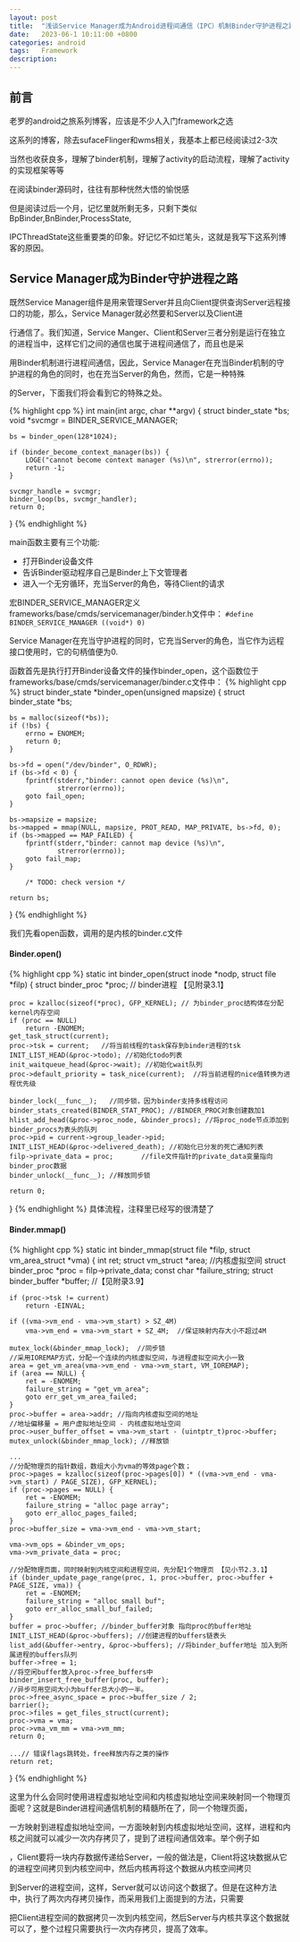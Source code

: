 ```yaml
---
layout: post
title:  "浅谈Service Manager成为Android进程间通信（IPC）机制Binder守护进程之路"
date:   2023-06-1 10:11:00 +0800
categories: android
tags:   Framework
description:
---
```


前言
----------
老罗的android之旅系列博客，应该是不少人入门framework之选

这系列的博客，除去sufaceFlinger和wms相关，我基本上都已经阅读过2-3次

当然也收获良多，理解了binder机制，理解了activity的启动流程，理解了activity的实现框架等等

在阅读binder源码时，往往有那种恍然大悟的愉悦感

但是阅读过后一个月，记忆里就所剩无多，只剩下类似BpBinder,BnBinder,ProcessState,

IPCThreadState这些重要类的印象。好记忆不如烂笔头，这就是我写下这系列博客的原因。


Service Manager成为Binder守护进程之路
-----------------
既然Service Manager组件是用来管理Server并且向Client提供查询Server远程接口的功能，那么，Service Manager就必然要和Server以及Client进

行通信了。我们知道，Service Manger、Client和Server三者分别是运行在独立的进程当中，这样它们之间的通信也属于进程间通信了，而且也是采

用Binder机制进行进程间通信，因此，Service Manager在充当Binder机制的守护进程的角色的同时，也在充当Server的角色，然而，它是一种特殊

的Server，下面我们将会看到它的特殊之处。

{% highlight cpp %}
int main(int argc, char **argv)
{
    struct binder_state *bs;
    void *svcmgr = BINDER_SERVICE_MANAGER;

    bs = binder_open(128*1024);

    if (binder_become_context_manager(bs)) {
        LOGE("cannot become context manager (%s)\n", strerror(errno));
        return -1;
    }

    svcmgr_handle = svcmgr;
    binder_loop(bs, svcmgr_handler);
    return 0;
}
{% endhighlight %}

 main函数主要有三个功能:

 - 打开Binder设备文件
 - 告诉Binder驱动程序自己是Binder上下文管理者
 - 进入一个无穷循环，充当Server的角色，等待Client的请求

 宏BINDER_SERVICE_MANAGER定义frameworks/base/cmds/servicemanager/binder.h文件中：
 `#define BINDER_SERVICE_MANAGER ((void*) 0)`

 Service Manager在充当守护进程的同时，它充当Server的角色，当它作为远程接口使用时，它的句柄值便为0.


函数首先是执行打开Binder设备文件的操作binder_open，这个函数位于frameworks/base/cmds/servicemanager/binder.c文件中：
{% highlight cpp %}
struct binder_state *binder_open(unsigned mapsize)
{
    struct binder_state *bs;

    bs = malloc(sizeof(*bs));
    if (!bs) {
        errno = ENOMEM;
        return 0;
    }

    bs->fd = open("/dev/binder", O_RDWR);
    if (bs->fd < 0) {
        fprintf(stderr,"binder: cannot open device (%s)\n",
                strerror(errno));
        goto fail_open;
    }

    bs->mapsize = mapsize;
    bs->mapped = mmap(NULL, mapsize, PROT_READ, MAP_PRIVATE, bs->fd, 0);
    if (bs->mapped == MAP_FAILED) {
        fprintf(stderr,"binder: cannot map device (%s)\n",
                strerror(errno));
        goto fail_map;
    }

        /* TODO: check version */

    return bs;
}
{% endhighlight %}

我们先看open函数，调用的是内核的binder.c文件

#### Binder.open()
{% highlight cpp %}
static int binder_open(struct inode *nodp, struct file *filp)
{
    struct binder_proc *proc; // binder进程 【见附录3.1】

    proc = kzalloc(sizeof(*proc), GFP_KERNEL); // 为binder_proc结构体在分配kernel内存空间
    if (proc == NULL)
        return -ENOMEM;
    get_task_struct(current);
    proc->tsk = current;   //将当前线程的task保存到binder进程的tsk
    INIT_LIST_HEAD(&proc->todo); //初始化todo列表
    init_waitqueue_head(&proc->wait); //初始化wait队列
    proc->default_priority = task_nice(current);  //将当前进程的nice值转换为进程优先级

    binder_lock(__func__);   //同步锁，因为binder支持多线程访问
    binder_stats_created(BINDER_STAT_PROC); //BINDER_PROC对象创建数加1
    hlist_add_head(&proc->proc_node, &binder_procs); //将proc_node节点添加到binder_procs为表头的队列
    proc->pid = current->group_leader->pid;
    INIT_LIST_HEAD(&proc->delivered_death); //初始化已分发的死亡通知列表
    filp->private_data = proc;       //file文件指针的private_data变量指向binder_proc数据
    binder_unlock(__func__); //释放同步锁

    return 0;
}
{% endhighlight %}
具体流程，注释里已经写的很清楚了

#### Binder.mmap()
{% highlight cpp %}
static int binder_mmap(struct file *filp, struct vm_area_struct *vma)
{
    int ret;
    struct vm_struct *area; //内核虚拟空间
    struct binder_proc *proc = filp->private_data;
    const char *failure_string;
    struct binder_buffer *buffer;  //【见附录3.9】

    if (proc->tsk != current)
        return -EINVAL;

    if ((vma->vm_end - vma->vm_start) > SZ_4M)
        vma->vm_end = vma->vm_start + SZ_4M;  //保证映射内存大小不超过4M

    mutex_lock(&binder_mmap_lock);  //同步锁
    //采用IOREMAP方式，分配一个连续的内核虚拟空间，与进程虚拟空间大小一致
    area = get_vm_area(vma->vm_end - vma->vm_start, VM_IOREMAP);
    if (area == NULL) {
        ret = -ENOMEM;
        failure_string = "get_vm_area";
        goto err_get_vm_area_failed;
    }
    proc->buffer = area->addr; //指向内核虚拟空间的地址
    //地址偏移量 = 用户虚拟地址空间 - 内核虚拟地址空间
    proc->user_buffer_offset = vma->vm_start - (uintptr_t)proc->buffer;
    mutex_unlock(&binder_mmap_lock); //释放锁

    ...
    //分配物理页的指针数组，数组大小为vma的等效page个数；
    proc->pages = kzalloc(sizeof(proc->pages[0]) * ((vma->vm_end - vma->vm_start) / PAGE_SIZE), GFP_KERNEL);
    if (proc->pages == NULL) {
        ret = -ENOMEM;
        failure_string = "alloc page array";
        goto err_alloc_pages_failed;
    }
    proc->buffer_size = vma->vm_end - vma->vm_start;

    vma->vm_ops = &binder_vm_ops;
    vma->vm_private_data = proc;

    //分配物理页面，同时映射到内核空间和进程空间，先分配1个物理页 【见小节2.3.1】
    if (binder_update_page_range(proc, 1, proc->buffer, proc->buffer + PAGE_SIZE, vma)) {
        ret = -ENOMEM;
        failure_string = "alloc small buf";
        goto err_alloc_small_buf_failed;
    }
    buffer = proc->buffer; //binder_buffer对象 指向proc的buffer地址
    INIT_LIST_HEAD(&proc->buffers); //创建进程的buffers链表头
    list_add(&buffer->entry, &proc->buffers); //将binder_buffer地址 加入到所属进程的buffers队列
    buffer->free = 1;
    //将空闲buffer放入proc->free_buffers中
    binder_insert_free_buffer(proc, buffer);
    //异步可用空间大小为buffer总大小的一半。
    proc->free_async_space = proc->buffer_size / 2;
    barrier();
    proc->files = get_files_struct(current);
    proc->vma = vma;
    proc->vma_vm_mm = vma->vm_mm;
    return 0;

    ...// 错误flags跳转处，free释放内存之类的操作
    return ret;
}
{% endhighlight %}

这里为什么会同时使用进程虚拟地址空间和内核虚拟地址空间来映射同一个物理页面呢？这就是Binder进程间通信机制的精髓所在了，同一个物理页面，

一方映射到进程虚拟地址空间，一方面映射到内核虚拟地址空间，这样，进程和内核之间就可以减少一次内存拷贝了，提到了进程间通信效率。举个例子如

，Client要将一块内存数据传递给Server，一般的做法是，Client将这块数据从它的进程空间拷贝到内核空间中，然后内核再将这个数据从内核空间拷贝

到Server的进程空间，这样，Server就可以访问这个数据了。但是在这种方法中，执行了两次内存拷贝操作，而采用我们上面提到的方法，只需要

把Client进程空间的数据拷贝一次到内核空间，然后Server与内核共享这个数据就可以了，整个过程只需要执行一次内存拷贝，提高了效率。
